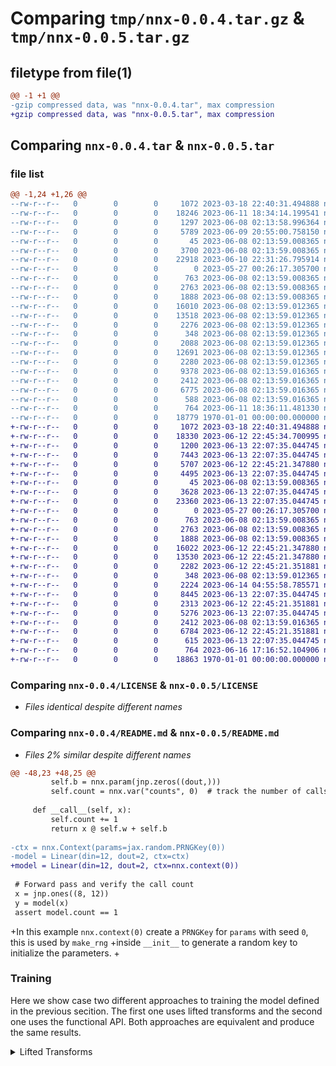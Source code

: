 # Comparing `tmp/nnx-0.0.4.tar.gz` & `tmp/nnx-0.0.5.tar.gz`

## filetype from file(1)

```diff
@@ -1 +1 @@
-gzip compressed data, was "nnx-0.0.4.tar", max compression
+gzip compressed data, was "nnx-0.0.5.tar", max compression
```

## Comparing `nnx-0.0.4.tar` & `nnx-0.0.5.tar`

### file list

```diff
@@ -1,24 +1,26 @@
--rw-r--r--   0        0        0     1072 2023-03-18 22:40:31.494888 nnx-0.0.4/LICENSE
--rw-r--r--   0        0        0    18246 2023-06-11 18:34:14.199541 nnx-0.0.4/README.md
--rw-r--r--   0        0        0     1297 2023-06-08 02:13:58.996364 nnx-0.0.4/nnx/__init__.py
--rw-r--r--   0        0        0     5789 2023-06-09 20:55:00.758150 nnx-0.0.4/nnx/context.py
--rw-r--r--   0        0        0       45 2023-06-08 02:13:59.008365 nnx-0.0.4/nnx/errors.py
--rw-r--r--   0        0        0     3700 2023-06-08 02:13:59.008365 nnx-0.0.4/nnx/helpers.py
--rw-r--r--   0        0        0    22918 2023-06-10 22:31:26.795914 nnx-0.0.4/nnx/module.py
--rw-r--r--   0        0        0        0 2023-05-27 00:26:17.305700 nnx-0.0.4/nnx/nn/__init__.py
--rw-r--r--   0        0        0      763 2023-06-08 02:13:59.008365 nnx-0.0.4/nnx/nn/activations.py
--rw-r--r--   0        0        0     2763 2023-06-08 02:13:59.008365 nnx-0.0.4/nnx/nn/dtypes.py
--rw-r--r--   0        0        0     1888 2023-06-08 02:13:59.008365 nnx-0.0.4/nnx/nn/initializers.py
--rw-r--r--   0        0        0    16010 2023-06-08 02:13:59.012365 nnx-0.0.4/nnx/nn/linear.py
--rw-r--r--   0        0        0    13518 2023-06-08 02:13:59.012365 nnx-0.0.4/nnx/nn/normalization.py
--rw-r--r--   0        0        0     2276 2023-06-08 02:13:59.012365 nnx-0.0.4/nnx/nn/stochastic.py
--rw-r--r--   0        0        0      348 2023-06-08 02:13:59.012365 nnx-0.0.4/nnx/nodes.py
--rw-r--r--   0        0        0     2088 2023-06-08 02:13:59.012365 nnx-0.0.4/nnx/partitioning.py
--rw-r--r--   0        0        0    12691 2023-06-08 02:13:59.012365 nnx-0.0.4/nnx/pytreelib.py
--rw-r--r--   0        0        0     2280 2023-06-08 02:13:59.012365 nnx-0.0.4/nnx/reprlib.py
--rw-r--r--   0        0        0     9378 2023-06-08 02:13:59.016365 nnx-0.0.4/nnx/state.py
--rw-r--r--   0        0        0     2412 2023-06-08 02:13:59.016365 nnx-0.0.4/nnx/tracers.py
--rw-r--r--   0        0        0     6775 2023-06-08 02:13:59.016365 nnx-0.0.4/nnx/transforms.py
--rw-r--r--   0        0        0      588 2023-06-08 02:13:59.016365 nnx-0.0.4/nnx/utils.py
--rw-r--r--   0        0        0      764 2023-06-11 18:36:11.481330 nnx-0.0.4/pyproject.toml
--rw-r--r--   0        0        0    18779 1970-01-01 00:00:00.000000 nnx-0.0.4/PKG-INFO
+-rw-r--r--   0        0        0     1072 2023-03-18 22:40:31.494888 nnx-0.0.5/LICENSE
+-rw-r--r--   0        0        0    18330 2023-06-12 22:45:34.700995 nnx-0.0.5/README.md
+-rw-r--r--   0        0        0     1200 2023-06-13 22:07:35.044745 nnx-0.0.5/nnx/__init__.py
+-rw-r--r--   0        0        0     7443 2023-06-13 22:07:35.044745 nnx-0.0.5/nnx/containers.py
+-rw-r--r--   0        0        0     5707 2023-06-12 22:45:21.347880 nnx-0.0.5/nnx/contextlib.py
+-rw-r--r--   0        0        0     4495 2023-06-13 22:07:35.044745 nnx-0.0.5/nnx/dataclasses.py
+-rw-r--r--   0        0        0       45 2023-06-08 02:13:59.008365 nnx-0.0.5/nnx/errors.py
+-rw-r--r--   0        0        0     3628 2023-06-13 22:07:35.044745 nnx-0.0.5/nnx/helpers.py
+-rw-r--r--   0        0        0    23360 2023-06-13 22:07:35.044745 nnx-0.0.5/nnx/module.py
+-rw-r--r--   0        0        0        0 2023-05-27 00:26:17.305700 nnx-0.0.5/nnx/nn/__init__.py
+-rw-r--r--   0        0        0      763 2023-06-08 02:13:59.008365 nnx-0.0.5/nnx/nn/activations.py
+-rw-r--r--   0        0        0     2763 2023-06-08 02:13:59.008365 nnx-0.0.5/nnx/nn/dtypes.py
+-rw-r--r--   0        0        0     1888 2023-06-08 02:13:59.008365 nnx-0.0.5/nnx/nn/initializers.py
+-rw-r--r--   0        0        0    16022 2023-06-12 22:45:21.347880 nnx-0.0.5/nnx/nn/linear.py
+-rw-r--r--   0        0        0    13530 2023-06-12 22:45:21.347880 nnx-0.0.5/nnx/nn/normalization.py
+-rw-r--r--   0        0        0     2282 2023-06-12 22:45:21.351881 nnx-0.0.5/nnx/nn/stochastic.py
+-rw-r--r--   0        0        0      348 2023-06-08 02:13:59.012365 nnx-0.0.5/nnx/nodes.py
+-rw-r--r--   0        0        0     2224 2023-06-14 04:55:58.785571 nnx-0.0.5/nnx/partitioning.py
+-rw-r--r--   0        0        0     8445 2023-06-13 22:07:35.044745 nnx-0.0.5/nnx/pytreelib.py
+-rw-r--r--   0        0        0     2313 2023-06-12 22:45:21.351881 nnx-0.0.5/nnx/reprlib.py
+-rw-r--r--   0        0        0     5276 2023-06-13 22:07:35.044745 nnx-0.0.5/nnx/state.py
+-rw-r--r--   0        0        0     2412 2023-06-08 02:13:59.016365 nnx-0.0.5/nnx/tracers.py
+-rw-r--r--   0        0        0     6784 2023-06-12 22:45:21.351881 nnx-0.0.5/nnx/transforms.py
+-rw-r--r--   0        0        0      615 2023-06-13 22:07:35.044745 nnx-0.0.5/nnx/utils.py
+-rw-r--r--   0        0        0      764 2023-06-16 17:16:52.104906 nnx-0.0.5/pyproject.toml
+-rw-r--r--   0        0        0    18863 1970-01-01 00:00:00.000000 nnx-0.0.5/PKG-INFO
```

### Comparing `nnx-0.0.4/LICENSE` & `nnx-0.0.5/LICENSE`

 * *Files identical despite different names*

### Comparing `nnx-0.0.4/README.md` & `nnx-0.0.5/README.md`

 * *Files 2% similar despite different names*

```diff
@@ -48,23 +48,25 @@
         self.b = nnx.param(jnp.zeros((dout,)))
         self.count = nnx.var("counts", 0)  # track the number of calls
 
     def __call__(self, x):
         self.count += 1
         return x @ self.w + self.b
 
-ctx = nnx.Context(params=jax.random.PRNGKey(0))
-model = Linear(din=12, dout=2, ctx=ctx)
+model = Linear(din=12, dout=2, ctx=nnx.context(0))
 
 # Forward pass and verify the call count
 x = jnp.ones((8, 12))
 y = model(x)
 assert model.count == 1
 ```
 
+In this example `nnx.context(0)` create a `PRNGKey` for `params` with seed `0`, this is used by `make_rng`
+inside `__init__` to generate a random key to initialize the parameters.
+
 ### Training
 
 Here we show case two different approaches to training the model defined in the previous secition. The first one uses lifted transforms and the second one uses the functional API. Both approaches are equivalent and produce the same results.
 
 <details><summary>Lifted Transforms</summary>
 
 In this example, we uset the `nnx.jit` and `nnx.grad` lifted transforms to define the training step. The model is trained using Stochastic Gradient Descent (SGD) and `train_step` doesn't require a return statement in this case as the model's state is automatically updated.
@@ -169,16 +171,15 @@
         self.submodule = nnx.Linear(2, 4, ctx=ctx)
         # static attributes
         self.int = 1
         self.float = 2.0
         self.str = "hello"
         self.list = [1, 2, 3]
 
-ctx = nnx.Context(jax.random.PRNGKey(0))
-model = Foo(din=12, dout=2, ctx=ctx)
+model = Foo(din=12, dout=2, ctx=nnx.context(0))
 ```
 As shown above, python container types such as `list`, `tuple`, and `dict` are treated as static attributes, if similar functionality is needed, NNX provides the `Sequence` and `Map` Modules.
 
 ### Functional API
 
 NNX Modules are not pytrees so they cannot be passed to JAX transformations. In order to interact with JAX, a Module must be partitioned into a `State` and `ModuleDef` objects. The `State` object is a flat dictionary-like pytree structure that contains all the deduplicated node attributes, and the `ModuleDef` contains the static attributes and structural information needed to reconstruct the Module.
 
@@ -277,16 +278,15 @@
         self.b = nnx.param(jnp.zeros((dout,)))
 
     def __call__(self, x):
         y = x @ self.w + self.b
         self.y = nnx.var("intermediates", y)
         return y
 
-ctx = nnx.Context(jax.random.PRNGKey(0))
-model = Linear(12, 2, ctx=ctx)
+model = Linear(12, 2, ctx=nnx.context(0))
 ```
 Since `y` is only created when the module is called, it is not available upon initialization. However, once you call the module `y` will be created. It is recommended that you use `pop_state` to retrieve temporary collections like `intermediates`:
 
 ```python
 y = model(jnp.ones((8, 12)))
 intermediates = model.pop_state("intermediates")
 ```
@@ -381,13 +381,13 @@
 
 In this example, the `Model` module contains two instances of the `Block` module. Each instance shares the same `nnx.Linear` module. To run the model, you can use the Context `flags` argument to set the `use_running_average` flag for all `BatchNorm` modules.
 
 Here's an example of computing the loss for a `Model` instance:
 
 ```python
 def loss_fn(model: Model, x: jax.Array, y: jax.Array):
-    ctx = nnx.Context(flags=dict(use_running_average=True))
+    ctx = nnx.context(flags=dict(use_running_average=True))
     y_pred = model(x, ctx=ctx)
     return jnp.mean((y - y_pred) ** 2)
 ```
 
 It's important to note that the state for the shared `nnx.Linear` module will be kept in sync at all times on both `Block` instances, including during gradient updates.
```

### Comparing `nnx-0.0.4/nnx/__init__.py` & `nnx-0.0.5/nnx/__init__.py`

 * *Files 18% similar despite different names*

```diff
@@ -1,14 +1,36 @@
 __version__ = "0.0.0"
 
 
-from .context import Context, RngStream
+from .containers import (
+    Container,
+    Node,
+    Static,
+    Variable,
+    VarMetadata,
+    node,
+    param,
+    static,
+    var,
+    var_metadata,
+    with_partitioning,
+)
+from .contextlib import Context, RngStream, context
+from .dataclasses import (
+    dataclass,
+    field,
+    node_field,
+    param_field,
+    static_field,
+    var_field,
+)
 from .errors import TraceContextError
 from .helpers import Map, Sequence, TrainState
 from .module import Module, ModuleDef, PureModule
+from .nn import initializers
 from .nn.activations import (
     celu,
     elu,
     gelu,
     glu,
     hard_sigmoid,
     hard_silu,
@@ -28,44 +50,15 @@
     soft_sign,
     softmax,
     softplus,
     standardize,
     swish,
     tanh,
 )
-from .nn.initializers import (
-    Initializer,
-    constant,
-    delta_orthogonal,
-    glorot_normal,
-    glorot_uniform,
-    he_normal,
-    he_uniform,
-    kaiming_normal,
-    kaiming_uniform,
-    lecun_normal,
-    lecun_uniform,
-    normal,
-    ones,
-    orthogonal,
-    uniform,
-    variance_scaling,
-    xavier_normal,
-    xavier_uniform,
-    zeros,
-)
 from .nn.linear import Conv, Embed, Linear
 from .nn.normalization import BatchNorm, LayerNorm
 from .nn.stochastic import Dropout
 from .nodes import is_node, register_node_type
 from .partitioning import buffers
-from .state import (
-    State,
-    Variable,
-    VarMetadata,
-    node,
-    param,
-    var,
-    var_metadata,
-    with_partitioning,
-)
+from .pytreelib import Pytree
+from .state import State
 from .transforms import grad, jit
```

### Comparing `nnx-0.0.4/nnx/context.py` & `nnx-0.0.5/nnx/contextlib.py`

 * *Files 5% similar despite different names*

```diff
@@ -146,39 +146,19 @@
 
 
 class Context:
     __slots__ = ("_rngs", "_flags")
 
     def __init__(
         self,
-        rngs: tp.Union[
-            tp.Mapping[str, tp.Union[RngStream, KeyArray]], RngStream, KeyArray, None
-        ] = None,
-        *,
-        flags: tp.Optional[tp.Mapping[str, bool]] = None,
-        **rng_updates: tp.Union[RngStream, KeyArray],
+        rngs: tp.Mapping[str, RngStream],
+        flags: tp.Mapping[str, bool],
     ):
-        if rngs is None:
-            _rngs = {}
-        elif isinstance(rngs, tp.Mapping):
-            _rngs = dict(rngs)
-        elif isinstance(rngs, RngStream):
-            _rngs = dict(params=rngs)
-        else:
-            _rngs = dict(params=RngStream(rngs))
-
-        _rngs.update(**rng_updates)
-
-        _rngs = {
-            name: RngStream(key) if not isinstance(key, RngStream) else key
-            for name, key in _rngs.items()
-        }
-
-        self._rngs = _rngs
-        self._flags = MappingProxyType(flags or {})
+        self._rngs = rngs
+        self._flags = flags
 
     def has_rng(self, name: str) -> bool:
         return name in self._rngs
 
     def make_rng(self, name: str) -> KeyArray:
         if name not in self._rngs:
             raise ValueError(f"Unknown Rng Stream: {name}")
@@ -194,7 +174,30 @@
         return self._flags.get(name, None)
 
     def partition(self) -> PureContext:
         rngs = {name: stream.fork() for name, stream in self._rngs.items()}
         keys = {name: stream._key for name, stream in rngs.items()}
         rng_counts = tuple((name, stream.count_path) for name, stream in rngs.items())
         return PureContext.new(keys, ContextDef(rng_counts, tuple(self._flags.items())))
+
+
+def context(
+    params: tp.Union[int, KeyArray, RngStream, None] = None,
+    *,
+    flags: tp.Optional[tp.Mapping[str, bool]] = None,
+    **rngs: tp.Union[int, KeyArray, RngStream],
+) -> Context:
+    _flags = flags or {}
+
+    if params is not None:
+        rngs["params"] = params
+
+    _rngs = {
+        name: RngStream(jax.random.PRNGKey(value))
+        if isinstance(value, int)
+        else RngStream(value)
+        if isinstance(value, jax.Array)
+        else value
+        for name, value in rngs.items()
+    }
+
+    return Context(rngs=_rngs, flags=_flags)
```

### Comparing `nnx-0.0.4/nnx/helpers.py` & `nnx-0.0.5/nnx/helpers.py`

 * *Files 8% similar despite different names*

```diff
@@ -1,13 +1,13 @@
 import typing as tp
 
 import optax
 
-from nnx import pytreelib, utils
-from nnx.context import Context
+from nnx import containers, pytreelib, utils
+from nnx.contextlib import Context
 from nnx.module import ApplyCaller, Module, PureModule
 from nnx.state import State
 
 A = tp.TypeVar("A")
 M = tp.TypeVar("M", bound=Module)
 
 
@@ -88,32 +88,28 @@
 
 class ModuleDefApply(tp.Protocol, tp.Generic[M]):
     def __call__(self, state: State, *states: State) -> ApplyCaller["PureModule[M]"]:
         ...
 
 
 class TrainState(pytreelib.Pytree, tp.Generic[M]):
-    params: State = pytreelib.node_field()
-    opt_state: optax.OptState = pytreelib.node_field()
-    step: int = pytreelib.node_field()
-
     def __init__(
         self,
         *,
         apply_fn: ModuleDefApply[M],
         params: State,
         tx: optax.GradientTransformation,
         step: int = 0,
         **kwargs,
     ):
         self.apply_fn = apply_fn
-        self.params: State = params
+        self.params: State = containers.node(params)
         self.tx = tx
-        self.opt_state = tx.init(self.params)
-        self.step = step
+        self.opt_state = containers.node(tx.init(self.params))
+        self.step = containers.node(step)
         for name, value in kwargs.items():
             setattr(self, name, value)
 
     if tp.TYPE_CHECKING:
 
         def __getattr__(self, key: str) -> tp.Any:
             ...
```

### Comparing `nnx-0.0.4/nnx/module.py` & `nnx-0.0.5/nnx/module.py`

 * *Files 2% similar despite different names*

```diff
@@ -1,17 +1,17 @@
 import dataclasses
 import typing as tp
 from abc import ABCMeta
 from typing import Any
 
 import jax.tree_util as jtu
 
-from nnx import errors, partitioning, reprlib, tracers
-from nnx.nodes import is_node, register_node_type
-from nnx.state import Node, Sharding, State, Variable
+from nnx import errors, nodes, partitioning, reprlib, tracers
+from nnx.containers import Container, Sharding, Variable
+from nnx.state import State
 
 A = tp.TypeVar("A")
 M = tp.TypeVar("M", bound="Module")
 
 Path = tp.Tuple[str, ...]
 StateDict = tp.Dict[Path, tp.Any]
 StateMapping = tp.Mapping[Path, tp.Any]
@@ -347,47 +347,55 @@
         def __call__(self, *args: Any, **kwargs: Any) -> Any:
             return self.call(*args, **kwargs)
 
     def call(self: tp.Type[M], *args, **kwargs) -> M:
         module = self.__new__(self, *args, **kwargs)
         vars(module)["_module__state"] = ModuleState(tracers.TraceState())
         module.__init__(*args, **kwargs)
+
+        if dataclasses.is_dataclass(module):
+            assert isinstance(module, Module)
+            for field in dataclasses.fields(module):
+                if "nnx_container_fn" not in field.metadata:
+                    continue
+
+                container_fn = field.metadata["nnx_container_fn"]
+                value = vars(module)[field.name]
+                value = container_fn(value)
+                vars(module)[field.name] = value
+
         return module
 
 
 class Module(reprlib.Representable, metaclass=ModuleMeta):
     if tp.TYPE_CHECKING:
         _module__state: ModuleState
 
     if not tp.TYPE_CHECKING:
 
         def __getattribute__(self, name: str) -> Any:
             value = object.__getattribute__(self, name)
-            if isinstance(value, Node):
+            if isinstance(value, Container):
                 return value.value
             return value
 
         def __setattr__(self, name: str, value: Any) -> None:
             self._setattr(name, value)
 
     def _setattr(self, name: str, value: Any) -> None:
         if not self._module__state.trace_state.is_valid():
             raise errors.TraceContextError(
                 "Cannot mutate Module from different trace level"
             )
 
         vars_dict = vars(self)
-        if (
-            name in vars_dict
-            and isinstance(vars_dict[name], Node)
-            and not isinstance(value, Node)
-        ):
-            vars_dict[name] = vars_dict[name].replace(value=value)
+        if name in vars_dict and isinstance(vars_dict[name], Container):
+            vars_dict[name] = vars_dict[name].replace_value(value)
         else:
-            if isinstance(value, Node):
+            if isinstance(value, Container):
                 value = value.copy()
             vars_dict[name] = value
 
     def __hash__(self) -> int:
         return id(self)
 
     def __nnx_repr__(self):
@@ -397,15 +405,15 @@
 
         yield reprlib.Object(type=type(self))
         SEEN_MODULES_REPR.add(id(self))
 
         try:
             for name, value in vars(self).items():
                 if isinstance(value, Module) or (
-                    not is_node(value) and not name.startswith("_")
+                    not nodes.is_node(value) and not name.startswith("_")
                 ):
                     yield reprlib.Attr(name, value)
         finally:
             SEEN_MODULES_REPR.remove(id(self))
 
     def clone(self: M) -> M:
         return self.partition().merge()
@@ -609,27 +617,27 @@
 
     @value.setter
     def value(self, value: tp.Any) -> None:
         setattr(self._module, self._name, value)
 
     @property
     def collection(self) -> tp.Optional[str]:
-        obj = vars(self._module)[self._name]
-        if not isinstance(obj, Variable):
+        module = vars(self._module)[self._name]
+        if not isinstance(module, Variable):
             return None
 
-        return obj.collection
+        return module.collection
 
     @property
     def sharding(self) -> tp.Optional[Sharding]:
-        obj = vars(self._module)[self._name]
-        if not isinstance(obj, Variable):
+        module = vars(self._module)[self._name]
+        if not isinstance(module, Variable):
             return None
 
-        return obj.sharding
+        return module.sharding
 
 
 def _get_module_state(module: Module) -> State:
     return State(_iter_state(module))
 
 
 def _get_module_def(module: M) -> ModuleDef[M]:
@@ -657,15 +665,15 @@
     static_fields = []
 
     for name, value in sorted(vars(module).items(), key=lambda x: x[0]):
         value_path = (*path, name)
         if isinstance(value, Module):
             submodule_def = _make_module_def_recursive(value, module_index, value_path)
             submodules.append((name, submodule_def))
-        elif not is_node(value) and not name.startswith("_module__"):
+        elif not nodes.is_node(value) and not name.startswith("_module__"):
             static_fields.append((name, value))
 
     module_def = ModuleDef(
         type=type(module),
         index=index,
         submodules=tuple(submodules),
         static_fields=tuple(static_fields),
@@ -688,30 +696,30 @@
 
     seen_modules.add(id(module))
 
     for name, value in sorted(vars(module).items(), key=lambda x: x[0]):
         value_path = (*path, name)
         if isinstance(value, Module):
             yield from _iter_state_recursive(value, seen_modules, value_path)
-        elif is_node(value):
+        elif nodes.is_node(value):
             yield value_path, value
 
 
-def _set_value_at_path(obj: tp.Any, path: tp.Sequence[str], value: tp.Any):
+def _set_value_at_path(module: tp.Any, path: tp.Sequence[str], value: tp.Any):
     if len(path) == 1:
-        vars(obj)[path[0]] = value
+        setattr(module, path[0], value)
     else:
-        _set_value_at_path(vars(obj)[path[0]], path[1:], value)
+        _set_value_at_path(vars(module)[path[0]], path[1:], value)
 
 
-def _get_value_path(obj: tp.Any, path: tp.Sequence[str]) -> tp.Any:
+def _get_value_path(module: tp.Any, path: tp.Sequence[str]) -> tp.Any:
     if len(path) == 0:
-        return obj
+        return module
     else:
-        return _get_value_path(vars(obj)[path[0]], path[1:])
+        return _get_value_path(vars(module)[path[0]], path[1:])
 
 
 def _build_module(moduledef: ModuleDef[M]) -> M:
     index_module: tp.Dict[int, Module] = {}
     module = _build_module_recursive(moduledef, index_module)
     return module
 
@@ -765,15 +773,15 @@
         return
 
     for name, value in list(vars(module).items()):
         value_path = (*path, name)
         if isinstance(value, Module):
             _pop_recursive(value, module_index, value_path, states, predicates)
             continue
-        elif not is_node(value):
+        elif not nodes.is_node(value):
             continue
 
         for state, predicate in zip(states, predicates):
             if predicate(value_path, value):
                 state[value_path] = value
                 delattr(module, name)
                 break
@@ -796,9 +804,9 @@
         state.update(new_state)
 
     for path, value in state.items():
         _set_value_at_path(module, path, value)
 
 
 # register nodes
-register_node_type(Module)
-register_node_type(PureModule)
+nodes.register_node_type(Module)
+nodes.register_node_type(PureModule)
```

### Comparing `nnx-0.0.4/nnx/nn/activations.py` & `nnx-0.0.5/nnx/nn/activations.py`

 * *Files identical despite different names*

### Comparing `nnx-0.0.4/nnx/nn/dtypes.py` & `nnx-0.0.5/nnx/nn/dtypes.py`

 * *Files identical despite different names*

### Comparing `nnx-0.0.4/nnx/nn/initializers.py` & `nnx-0.0.5/nnx/nn/initializers.py`

 * *Files identical despite different names*

### Comparing `nnx-0.0.4/nnx/nn/linear.py` & `nnx-0.0.5/nnx/nn/linear.py`

 * *Files 2% similar despite different names*

```diff
@@ -2,15 +2,15 @@
 
 import jax
 import jax.numpy as jnp
 import numpy as np
 from jax import lax
 
 import nnx
-from nnx import context
+from nnx import contextlib
 from nnx.module import Module
 from nnx.nn import dtypes, initializers
 
 Array = jax.Array
 PRNGKey = tp.Any
 Shape = tp.Tuple[int, ...]
 Dtype = tp.Any  # this could be a real type?
@@ -81,15 +81,15 @@
         use_bias: bool = True,
         dtype: tp.Optional[Dtype] = None,
         param_dtype: Dtype = jnp.float32,
         precision: PrecisionLike = None,
         kernel_init: tp.Callable[[PRNGKey, Shape, Dtype], Array] = default_kernel_init,
         bias_init: tp.Callable[[PRNGKey, Shape, Dtype], Array] = initializers.zeros(),
         dot_general: DotGeneralT = lax.dot_general,
-        ctx: context.Context,
+        ctx: contextlib.Context,
     ):
         kernel_key = ctx.make_rng("params")
         self.kernel = nnx.param(
             kernel_init(kernel_key, (in_features, out_features), param_dtype)
         )
         if use_bias:
             bias_key = ctx.make_rng("params")
@@ -186,15 +186,15 @@
         mask_fn: tp.Optional[tp.Callable[[Array], Array]] = None,
         dtype: tp.Optional[Dtype] = None,
         param_dtype: Dtype = jnp.float32,
         precision: PrecisionLike = None,
         kernel_init: tp.Callable[[PRNGKey, Shape, Dtype], Array] = default_kernel_init,
         bias_init: tp.Callable[[PRNGKey, Shape, Dtype], Array] = initializers.zeros(),
         conv_general_dilated: ConvGeneralDilatedT = lax.conv_general_dilated,
-        ctx: context.Context,
+        ctx: contextlib.Context,
     ):
         if isinstance(kernel_size, int):
             raise TypeError(
                 "Expected Conv kernel_size to be a"
                 " tuple/list of integers (eg.: [3, 3]) but got"
                 f" {kernel_size}."
             )
@@ -362,15 +362,15 @@
         features: int,
         *,
         dtype: tp.Optional[Dtype] = None,
         param_dtype: Dtype = jnp.float32,
         embedding_init: tp.Callable[
             [PRNGKey, Shape, Dtype], Array
         ] = default_embed_init,
-        ctx: context.Context,
+        ctx: contextlib.Context,
     ):
         self.embedding = nnx.param(
             embedding_init(
                 ctx.make_rng("params"), (num_embeddings, features), param_dtype
             )
         )
```

### Comparing `nnx-0.0.4/nnx/nn/normalization.py` & `nnx-0.0.5/nnx/nn/normalization.py`

 * *Files 1% similar despite different names*

```diff
@@ -1,15 +1,15 @@
 import typing as tp
 
 import jax
 import jax.numpy as jnp
 from jax import lax
 
 import nnx
-from nnx import context, utils
+from nnx import contextlib, utils
 from nnx.module import Module
 from nnx.nn import dtypes, initializers
 
 PRNGKey = jax.Array
 Array = jax.Array
 Shape = tp.Tuple[int, ...]
 Dtype = tp.Any  # this could be a real type?
@@ -187,15 +187,15 @@
         param_dtype: Dtype = jnp.float32,
         use_bias: bool = True,
         use_scale: bool = True,
         bias_init: tp.Callable[[PRNGKey, Shape, Dtype], Array] = initializers.zeros(),
         scale_init: tp.Callable[[PRNGKey, Shape, Dtype], Array] = initializers.ones(),
         axis_name: tp.Optional[str] = None,
         axis_index_groups: tp.Any = None,
-        ctx: context.Context,
+        ctx: contextlib.Context,
     ):
         feature_shape = (num_features,)
         self.mean = nnx.var("batch_stats", jnp.zeros(feature_shape, jnp.float32))
         self.var = nnx.var("batch_stats", jnp.ones(feature_shape, jnp.float32))
 
         if use_scale:
             key = ctx.make_rng("params")
@@ -224,15 +224,15 @@
         self.axis_index_groups = axis_index_groups
 
     def __call__(
         self,
         x,
         use_running_average: tp.Optional[bool] = None,
         *,
-        ctx: tp.Optional[context.Context] = None,
+        ctx: tp.Optional[contextlib.Context] = None,
     ):
         """Normalizes the input using batch statistics.
 
         Args:
           x: the input to be normalized.
           use_running_average: if true, the statistics stored in batch_stats
             will be used instead of computing the batch statistics on the input.
@@ -318,15 +318,15 @@
         use_scale: bool = True,
         bias_init: tp.Callable[[PRNGKey, Shape, Dtype], Array] = initializers.zeros(),
         scale_init: tp.Callable[[PRNGKey, Shape, Dtype], Array] = initializers.ones(),
         reduction_axes: Axes = -1,
         feature_axes: Axes = -1,
         axis_name: tp.Optional[str] = None,
         axis_index_groups: tp.Any = None,
-        ctx: context.Context,
+        ctx: contextlib.Context,
     ):
         feature_shape = (num_features,)
 
         if use_scale:
             key = ctx.make_rng("params")
             self.scale = nnx.param(scale_init(key, feature_shape, param_dtype))
         else:
```

### Comparing `nnx-0.0.4/nnx/nn/stochastic.py` & `nnx-0.0.5/nnx/nn/stochastic.py`

 * *Files 2% similar despite different names*

```diff
@@ -1,14 +1,14 @@
 import dataclasses
 from typing import Optional, Sequence
 
 import jax.numpy as jnp
 from jax import lax, random
 
-from nnx import context, utils
+from nnx import contextlib, utils
 from nnx.module import Module
 
 
 @dataclasses.dataclass
 class Dropout(Module):
     """Create a dropout layer.
 
@@ -27,15 +27,15 @@
     rng_collection: str = "dropout"
 
     def __call__(
         self,
         inputs,
         *,
         deterministic: Optional[bool] = None,
-        ctx: Optional[context.Context] = None,
+        ctx: Optional[contextlib.Context] = None,
     ):
         """Applies a random dropout mask to the input.
 
         Args:
           inputs: the inputs that should be randomly masked.
           deterministic: if false the inputs are scaled by `1 / (1 - rate)` and
             masked, whereas if true, no mask is applied and the inputs are returned
```

### Comparing `nnx-0.0.4/nnx/partitioning.py` & `nnx-0.0.5/nnx/partitioning.py`

 * *Files 13% similar despite different names*

```diff
@@ -1,84 +1,89 @@
 import builtins
 import dataclasses
-import functools
 import typing as tp
-from math import e
 
 import jax
-import jax.tree_util as jtu
 import numpy as np
 
 import nnx
 
 if tp.TYPE_CHECKING:
     ellipsis = builtins.ellipsis
 else:
     ellipsis = tp.Any
 
-Predicate = tp.Callable[[tp.Tuple[str, ...], tp.Any], bool]
+FilterLiteral = tp.Union[str, type]
+Path = tp.Tuple[str, ...]
+Predicate = tp.Callable[[Path, tp.Any], bool]
 CollectionFilter = tp.Union[
-    str,
-    tp.Sequence[str],
-    Predicate,
-    ellipsis,
+    FilterLiteral, tp.Sequence[FilterLiteral], Predicate, ellipsis
 ]
 
 
 def to_predicate(collection_filter: CollectionFilter) -> Predicate:
     if isinstance(collection_filter, str):
-        return Is(collection_filter)
+        return FromCollection(collection_filter)
+    elif isinstance(collection_filter, type):
+        return OfType(collection_filter)
     elif collection_filter is Ellipsis:
         return Everything()
     elif callable(collection_filter):
         return collection_filter
     elif isinstance(collection_filter, tp.Sequence):
         return Any(collection_filter)
     else:
         raise TypeError(f"Invalid collection filter: {collection_filter}")
 
 
 @dataclasses.dataclass
-class Is:
+class FromCollection:
     collection: str
 
-    def __call__(self, path: tp.Tuple[str, ...], x: tp.Any):
+    def __call__(self, path: Path, x: tp.Any):
         if isinstance(x, nnx.Variable):
             return x.collection == self.collection
         return False
 
 
+@dataclasses.dataclass
+class OfType:
+    type: type
+
+    def __call__(self, path: Path, x: tp.Any):
+        return isinstance(x, self.type)
+
+
 class Any:
     def __init__(self, collection_filters: tp.Sequence[CollectionFilter]):
         self.predicates = tuple(
             to_predicate(collection_filter) for collection_filter in collection_filters
         )
 
-    def __call__(self, path: tp.Tuple[str, ...], x: tp.Any):
+    def __call__(self, path: Path, x: tp.Any):
         return any(predicate(path, x) for predicate in self.predicates)
 
 
 class Not:
     def __init__(self, collection_filter: CollectionFilter):
         self.predicate = to_predicate(collection_filter)
 
-    def __call__(self, path: tp.Tuple[str, ...], x: tp.Any):
+    def __call__(self, path: Path, x: tp.Any):
         return not self.predicate(path, x)
 
 
 class Everything:
-    def __call__(self, path: tp.Tuple[str, ...], x: tp.Any):
+    def __call__(self, path: Path, x: tp.Any):
         return True
 
 
-class NonConstant:
-    def __call__(self, path: tp.Tuple[str, ...], x: tp.Any):
+class NonVariable:
+    def __call__(self, path: Path, x: tp.Any):
         return not isinstance(x, nnx.Variable)
 
 
 class Buffers:
-    def __call__(self, path: tp.Tuple[str, ...], x: tp.Any):
+    def __call__(self, path: Path, x: tp.Any):
         return isinstance(x, (jax.Array, np.ndarray))
 
 
-buffers = NonConstant()
 buffers = Buffers()
```

### Comparing `nnx-0.0.4/nnx/reprlib.py` & `nnx-0.0.5/nnx/reprlib.py`

 * *Files 6% similar despite different names*

```diff
@@ -2,19 +2,19 @@
 import dataclasses
 import threading
 import typing as tp
 from abc import abstractmethod
 
 
 @dataclasses.dataclass
-class Context(threading.local):
+class ReprContext(threading.local):
     indent_stack: tp.List[str] = dataclasses.field(default_factory=lambda: [""])
 
 
-CONTEXT = Context()
+REPR_CONTEXT = ReprContext()
 
 
 @dataclasses.dataclass
 class Object:
     type: tp.Union[str, type]
     start: str = "("
     end: str = ")"
@@ -40,24 +40,24 @@
 
     def __repr__(self) -> str:
         return get_repr(self)
 
 
 @contextlib.contextmanager
 def add_indent(indent: str) -> tp.Iterator[None]:
-    CONTEXT.indent_stack.append(CONTEXT.indent_stack[-1] + indent)
+    REPR_CONTEXT.indent_stack.append(REPR_CONTEXT.indent_stack[-1] + indent)
 
     try:
         yield
     finally:
-        CONTEXT.indent_stack.pop()
+        REPR_CONTEXT.indent_stack.pop()
 
 
 def get_indent() -> str:
-    return CONTEXT.indent_stack[-1]
+    return REPR_CONTEXT.indent_stack[-1]
 
 
 def get_repr(obj: Representable) -> str:
     if not isinstance(obj, Representable):
         raise TypeError(f"Object {obj!r} is not representable")
 
     iterator = obj.__nnx_repr__()
```

### Comparing `nnx-0.0.4/nnx/state.py` & `nnx-0.0.5/nnx/pytreelib.py`

 * *Files 24% similar despite different names*

```diff
@@ -1,373 +1,261 @@
+import contextlib
 import dataclasses
-import functools
+import importlib.util
+import inspect
 import typing as tp
+from abc import ABCMeta
+from copy import copy
 from functools import partial
+from types import MappingProxyType
 
 import jax
-import jax.tree_util as jtu
 
-from nnx import partitioning, reprlib, tracers
-from nnx.nn import initializers
-from nnx.nodes import register_node_type
+from nnx import nodes
+from nnx.containers import Container
 
 A = tp.TypeVar("A")
+P = tp.TypeVar("P", bound="Pytree")
 
-Leaf = tp.Any
-Path = tp.Tuple[str, ...]
-Sharding = jax.sharding.PartitionSpec
-StateDict = tp.Dict[Path, tp.Any]
-StateMapping = tp.Mapping[Path, tp.Any]
-
-
-class State(tp.Mapping[tp.Tuple[str, ...], Leaf], reprlib.Representable):
-    __slots__ = ("_mapping",)
-
-    def __init__(
-        self,
-        __input: tp.Union[
-            tp.Mapping[tp.Tuple[str, ...], Leaf],
-            tp.Iterator[tp.Tuple[tp.Tuple[str, ...], Leaf]],
-        ],
-        /,
-    ):
-        if isinstance(__input, tp.Mapping):
-            self._mapping = dict(sorted(__input.items(), key=lambda x: x[0]))
-        else:
-            self._mapping = dict(sorted(__input, key=lambda x: x[0]))
-
-    def get_collections(self) -> tp.Set[tp.Union[str, None]]:
-        return {
-            value.collection if isinstance(value, Variable) else None
-            for value in self._mapping.values()
-        }
-
-    def __getitem__(self, __key: tp.Tuple[str, ...]) -> Leaf:
-        return self._mapping[__key]
 
-    def __iter__(self) -> tp.Iterator[tp.Tuple[str, ...]]:
-        return iter(self._mapping)
-
-    def __len__(self) -> int:
-        return len(self._mapping)
-
-    def __nnx_repr__(self):
-        yield reprlib.Object(type(self), value_sep=": ", start="({", end="})")
-
-        for k, v in self._mapping.items():
-            yield reprlib.Attr(str(k), v)
-
-    @tp.overload
-    def partition(self, first: partitioning.CollectionFilter, /) -> "State":
-        ...
-
-    @tp.overload
-    def partition(
-        self,
-        first: partitioning.CollectionFilter,
-        second: partitioning.CollectionFilter,
-        /,
-        *filters: partitioning.CollectionFilter,
-    ) -> tp.Tuple["State", ...]:
-        ...
-
-    def partition(
-        self,
-        first: partitioning.CollectionFilter,
-        /,
-        *filters: partitioning.CollectionFilter,
-    ) -> tp.Union["State", tp.Tuple["State", ...]]:
-        *states, rest = _split_state(self, first, *filters)
-
-        if rest:
-            raise ValueError(
-                f"Non-exhaustive filters, got a non-empty remainder: "
-                f"{list(rest.keys())}.\nUse `...` to match all remaining elements."
+@contextlib.contextmanager
+def _mutable(obj: P) -> tp.Iterator[None]:
+    vars(obj)["_pytree__is_mutable"] = True
+    try:
+        yield
+    finally:
+        del vars(obj)["_pytree__is_mutable"]
+
+
+@contextlib.contextmanager
+def _initializing(obj: P) -> tp.Iterator[None]:
+    vars(obj)["_pytree__initializing"] = True
+    try:
+        yield
+    finally:
+        del vars(obj)["_pytree__initializing"]
+
+
+class PytreeMeta(ABCMeta):
+    if not tp.TYPE_CHECKING:
+
+        def __call__(cls: tp.Type[P], *args: tp.Any, **kwargs: tp.Any) -> P:
+            return cls.call(*args, **kwargs)
+
+    def call(cls: tp.Type[P], *args: tp.Any, **kwargs: tp.Any) -> P:
+        obj: P = cls.__new__(cls, *args, **kwargs)
+        vars(obj)["_pytree__sorted_fields"] = ["_pytree__sorted_fields"]
+
+        with _mutable(obj), _initializing(obj):
+            obj.__init__(*args, **kwargs)
+
+        if dataclasses.is_dataclass(obj):
+            assert isinstance(obj, Pytree)
+            for field in dataclasses.fields(obj):
+                if "nnx_container_fn" not in field.metadata:
+                    continue
+
+                container_fn = field.metadata["nnx_container_fn"]
+                value = vars(obj)[field.name]
+                value = container_fn(value)
+                vars(obj)[field.name] = value
+
+        vars(obj)["_pytree__sorted_fields"] = sorted(vars(obj))
+
+        return obj
+
+
+class Pytree(metaclass=PytreeMeta):
+    _pytree__is_mutable: bool
+    _pytree__class_is_mutable: bool
+    _pytree__sorted_fields: tp.Tuple[str, ...]
+
+    if not tp.TYPE_CHECKING:
+
+        def __getattribute__(self, name: str) -> tp.Any:
+            value = object.__getattribute__(self, name)
+            if isinstance(value, Container):
+                return value.value
+            return value
+
+        def __setattr__(self, name: str, value: tp.Any) -> None:
+            self._setattr(name, value)
+
+    def _setattr(self: P, name: str, value: tp.Any):
+        vars_dict = vars(self)
+        if "_pytree__initializing" in vars_dict:
+            pass
+        elif name not in vars_dict:
+            raise AttributeError(r"Cannot add new fields to an initialized Pytree")
+        elif (
+            "_pytree__is_mutable" not in vars_dict
+            and not self._pytree__class_is_mutable
+        ):
+            raise AttributeError(
+                f"{type(self)} is immutable, trying to update field {name}"
             )
 
-        if len(states) == 1:
-            states = State(states[0])
+        if name in vars_dict and isinstance(vars_dict[name], Container):
+            vars_dict[name] = vars_dict[name].replace_value(value)
         else:
-            states = tuple(State(state) for state in states)
-        return states
-
-    @tp.overload
-    def filter(
-        self,
-        first: partitioning.CollectionFilter,
-        /,
-    ) -> "State":
-        ...
-
-    @tp.overload
-    def filter(
-        self,
-        first: partitioning.CollectionFilter,
-        second: partitioning.CollectionFilter,
-        /,
-        *filters: partitioning.CollectionFilter,
-    ) -> tp.Tuple["State", ...]:
-        ...
-
-    def filter(
-        self,
-        first: partitioning.CollectionFilter,
-        /,
-        *filters: partitioning.CollectionFilter,
-    ) -> tp.Union["State", tp.Tuple["State", ...]]:
-        (*states, _rest) = _split_state(self, first, *filters)
-
-        assert len(states) == len(filters) + 1
-
-        if len(states) == 1:
-            states = State(states[0])
-        else:
-            states = tuple(State(state) for state in states)
-
-        return states
-
-    @staticmethod
-    def merge(state: "State", /, *states: "State") -> "State":
-        states = (state, *states)
-
-        if len(states) == 1:
-            return states[0]
-
-        new_state: StateDict = {}
-
-        for state in states:
-            new_state.update(state)
-
-        return State(new_state)
-
-    def __or__(self, other: "State") -> "State":
-        if not other:
-            return self
-        return State.merge(self, other)
-
-    def __sub__(self, other: "State") -> "State":
-        if not other:
-            return self
-
-        # create new State via __new__ to avoid __init__ sorting
-        _mapping = {k: v for k, v in self.items() if k not in other}
-        state = object.__new__(State)
-        state._mapping = _mapping
-        return state
-
-
-def _state_flatten_with_keys(
-    x: State,
-):
-    children = tuple((jtu.DictKey(key), value) for key, value in x.items())
-    return children, tuple(x.keys())
-
-
-def _state_unflatten(
-    keys: tp.Tuple[Path, ...],
-    leaves: tp.Tuple[Leaf, ...],
-):
-    state = object.__new__(State)
-    state._mapping = dict(zip(keys, leaves))
-    return state
-
-
-jax.tree_util.register_pytree_with_keys(
-    State, _state_flatten_with_keys, _state_unflatten
-)
-
-
-def _split_state(
-    state: StateMapping,
-    *filters: partitioning.CollectionFilter,
-) -> tp.Tuple[StateDict, ...]:
-    predicates = tuple(map(partitioning.to_predicate, filters))
-
-    # we have n + 1 states, where n is the number of predicates
-    # the last state is for values that don't match any predicate
-    states: tp.Tuple[StateDict, ...] = tuple({} for _ in range(len(predicates) + 1))
-
-    for path, value in state.items():
-        for i, predicate in enumerate(predicates):
-            if predicate(path, value):
-                states[i][path] = value
-                break
+            if isinstance(value, Container):
+                value = value.copy()
+            vars_dict[name] = value
+
+    def __init_subclass__(cls, mutable: bool = False):
+        super().__init_subclass__()
+        # init class variables
+        cls._pytree__is_mutable = False
+        cls._pytree__class_is_mutable = mutable
+
+        # TODO: clean up this in the future once minimal supported version is 0.4.7
+        if hasattr(jax.tree_util, "register_pytree_with_keys"):
+            if (
+                "flatten_func"
+                in inspect.signature(jax.tree_util.register_pytree_with_keys).parameters
+            ):
+                jax.tree_util.register_pytree_with_keys(
+                    cls,
+                    partial(
+                        cls._pytree__flatten,
+                        with_key_paths=True,
+                    ),
+                    cls._pytree__unflatten,
+                    flatten_func=partial(
+                        cls._pytree__flatten,
+                        with_key_paths=False,
+                    ),
+                )
+            else:
+                jax.tree_util.register_pytree_with_keys(
+                    cls,
+                    partial(
+                        cls._pytree__flatten,
+                        with_key_paths=True,
+                    ),
+                    cls._pytree__unflatten,
+                )
         else:
-            # if we didn't break, set leaf to last state
-            states[-1][path] = value
-
-    return states
-
-
-class Node(tp.Generic[A], reprlib.Representable):
-    __slots__ = ("_value",)
-
-    def __init__(self, value: A):
-        self._value = value
-
-    @property
-    def value(self) -> A:
-        return self._value
-
-    def __nnx_repr__(self):
-        yield reprlib.Object(type=type(self))
-        yield reprlib.Attr(
-            "value", repr(self._value) if isinstance(self._value, str) else self._value
-        )
-
-    def copy(self) -> "Node[A]":
-        return Node(self._value)
-
-    def replace(
-        self,
-        **kwargs: tp.Any,
-    ) -> "Node[tp.Any]":
-        updates: tp.Dict[str, tp.Any] = {"value": self._value}
-        updates.update(kwargs)
-        return Node(**updates)
-
-
-def _node_flatten(
-    x: Node[tp.Any],
-    *,
-    with_keys: bool,
-):
-    if with_keys:
-        node = (jtu.GetAttrKey("value"), x._value)
-    else:
-        node = x._value
-
-    return (node,), None
-
-
-def _node_unflatten(metadata: None, children: tp.Tuple[A]) -> Node[A]:
-    return Node(children[0])
-
-
-jtu.register_pytree_with_keys(
-    Node,
-    partial(_node_flatten, with_keys=True),
-    _node_unflatten,
-    flatten_func=partial(_node_flatten, with_keys=False),
-)
-
-
-@dataclasses.dataclass
-class VarMetadata(tp.Generic[A]):
-    value: A
-    sharding: Sharding
-
-
-def with_partitioning(
-    initializer: initializers.Initializer,
-    sharding: Sharding,
-) -> initializers.Initializer:
-    @functools.wraps(initializer)
-    def wrapper(*args):
-        return VarMetadata(initializer(*args), sharding)
-
-    return wrapper  # type: ignore
-
-
-def var_metadata(value: A, sharding: Sharding) -> VarMetadata[A]:
-    return VarMetadata(value, sharding)
+            jax.tree_util.register_pytree_node(
+                cls,
+                partial(
+                    cls._pytree__flatten,
+                    with_key_paths=False,
+                ),
+                cls._pytree__unflatten,
+            )
 
+        # flax serialization support
+        if importlib.util.find_spec("flax") is not None:
+            from flax import serialization
 
-class Variable(Node[A]):
-    __slots__ = ("_collection", "_sharding")
+            serialization.register_serialization_state(
+                cls, cls._to_flax_state_dict, cls._from_flax_state_dict
+            )
 
-    def __init__(
-        self,
-        value: A,
-        collection: str,
-        sharding: tp.Optional[Sharding],
+    @classmethod
+    def _pytree__flatten(
+        cls,
+        pytree: "Pytree",
+        *,
+        with_key_paths: bool,
     ):
-        self._value = value
-        self._collection = collection
-        self._sharding = sharding
-
-    @property
-    def collection(self) -> str:
-        return self._collection
-
-    @property
-    def sharding(self) -> tp.Optional[Sharding]:
-        return self._sharding
-
-    def __nnx_repr__(self):
-        yield reprlib.Object(type=type(self))
-        yield reprlib.Attr("collection", repr(self._collection))
-        yield reprlib.Attr(
-            "value", repr(self._value) if isinstance(self._value, str) else self._value
-        )
-        if self._sharding is not None:
-            yield reprlib.Attr("sharding", self._sharding)
-
-    def copy(self) -> "Variable[A]":
-        return Variable(self._value, self._collection, self._sharding)
-
-    def replace(
-        self,
-        **kwargs: tp.Any,
-    ) -> "Variable[A]":
-        updates: tp.Dict[str, tp.Any] = {
-            "value": self._value,
-            "collection": self._collection,
-            "sharding": self._sharding,
+        all_vars = vars(pytree)
+        static = {}
+        node_values = []
+        node_names = []
+
+        for field in pytree._pytree__sorted_fields:
+            value = all_vars[field]
+
+            if nodes.is_node(value):
+                node_names.append(field)
+                if with_key_paths:
+                    node_values.append((jax.tree_util.GetAttrKey(field), value))
+                else:
+                    node_values.append(value)
+            else:
+                static[field] = value
+
+        return node_values, (tuple(node_names), MappingProxyType(static))
+
+    @classmethod
+    def _pytree__unflatten(
+        cls: tp.Type[P],
+        metadata: tp.Tuple[tp.Tuple[str, ...], tp.Mapping[str, tp.Any]],
+        node_values: tp.Tuple[tp.Any, ...],
+    ) -> P:
+        node_names, static_fields = metadata
+        pytree = object.__new__(cls)
+        pytree.__dict__.update(zip(node_names, node_values))
+        pytree.__dict__.update(static_fields)
+        return pytree
+
+    @classmethod
+    def _to_flax_state_dict(cls, pytree: "Pytree") -> tp.Dict[str, tp.Any]:
+        from flax import serialization
+
+        state_dict = {
+            name: serialization.to_state_dict(getattr(pytree, name))
+            for name, value in vars(pytree).items()
+            if nodes.is_node(value)
         }
-        updates.update(kwargs)
-        return Variable(**updates)
-
-
-def _variable_flatten(
-    x: Variable[tp.Any],
-    *,
-    with_keys: bool,
-):
-    if with_keys:
-        node = (jtu.GetAttrKey("value"), x._value)
-    else:
-        node = x._value
-
-    return (node,), (x._collection, x._sharding)
-
+        return state_dict
 
-def _variable_unflatten(
-    metadata: tp.Tuple[str, tp.Optional[Sharding]], children: tp.Tuple[A]
-) -> Variable[A]:
-    return Variable(children[0], *metadata)
-
-
-jtu.register_pytree_with_keys(
-    Variable,
-    partial(_variable_flatten, with_keys=True),
-    _variable_unflatten,
-    flatten_func=partial(_variable_flatten, with_keys=False),
-)
-
-
-def var(
-    collection: str,
-    value: tp.Union[A, VarMetadata[A]],
-    sharding: tp.Optional[Sharding] = None,
-) -> A:
-    return Variable(  # type: ignore
-        value,
-        collection=collection,
-        sharding=sharding,
-    )
+    @classmethod
+    def _from_flax_state_dict(
+        cls,
+        pytree: P,
+        state: tp.Dict[str, tp.Any],
+    ) -> P:
+        """Restore the state of a data class."""
+        from flax import serialization
+
+        state = state.copy()  # copy the state so we can pop the restored fields.
+        updates = {}
+        for name, value in vars(pytree).items():
+            if not nodes.is_node(value):
+                continue
+            if name not in state:
+                raise ValueError(
+                    f"Missing field {name} in state dict while restoring"
+                    f" an instance of {type(pytree).__name__},"
+                    f" at path {serialization.current_path()}"
+                )
+            value_state = state.pop(name)
+            updates[name] = serialization.from_state_dict(value, value_state, name=name)
+        if state:
+            names = ",".join(state.keys())
+            raise ValueError(
+                f'Unknown field(s) "{names}" in state dict while'
+                f" restoring an instance of {type(pytree).__name__}"
+                f" at path {serialization.current_path()}"
+            )
+        return pytree.replace(**updates)
 
+    def replace(self: P, **kwargs: tp.Any) -> P:
+        """
+        Replace the values of the fields of the object with the values of the
+        keyword arguments. If the object is a dataclass, `dataclasses.replace`
+        will be used. Otherwise, a new object will be created with the same
+        type as the original object.
+        """
+        if dataclasses.is_dataclass(self):
+            return dataclasses.replace(self, **kwargs)
 
-def param(
-    value: tp.Union[A, VarMetadata[A]],
-    sharding: tp.Optional[Sharding] = None,
-) -> A:
-    return var("params", value, sharding=sharding)
+        unknown_keys = set(kwargs) - set(vars(self))
+        if unknown_keys and not self._pytree__class_is_mutable:
+            raise ValueError(
+                f"Trying to replace unknown fields {unknown_keys} "
+                f"for '{type(self).__name__}'"
+            )
 
+        pytree = copy(self)
+        with _mutable(pytree):
+            for key, value in kwargs.items():
+                setattr(pytree, key, value)
 
-def node(value: A) -> A:
-    return Node(value)  # type: ignore
+        return pytree
 
 
-# register nodes
-register_node_type(State)
-register_node_type(Node)
+# register node types
+nodes.register_node_type(Pytree)
```

### Comparing `nnx-0.0.4/nnx/tracers.py` & `nnx-0.0.5/nnx/tracers.py`

 * *Files identical despite different names*

### Comparing `nnx-0.0.4/nnx/transforms.py` & `nnx-0.0.5/nnx/transforms.py`

 * *Files 1% similar despite different names*

```diff
@@ -1,14 +1,14 @@
 import functools
 import typing as tp
 
 import jax
 import jax.stages
 
-from nnx import context, partitioning, tracers
+from nnx import contextlib, partitioning, tracers
 from nnx.module import Module, ModuleDef, PureModule
 from nnx.state import State
 
 A = tp.TypeVar("A")
 F = tp.TypeVar("F", bound=tp.Callable[..., tp.Any])
 G = tp.TypeVar("G", bound=tp.Callable[..., tp.Any])
 
@@ -22,15 +22,15 @@
         self,
         fun: tp.Callable[..., tp.Any],
         stateful: bool,
         **jit_kwargs,
     ):
         @functools.partial(jax.jit, **jit_kwargs)
         def jitted_fn(pure_module: PureModule[Module], *args, **kwargs):
-            if "ctx" in kwargs and isinstance(kwargs["ctx"], context.PureContext):
+            if "ctx" in kwargs and isinstance(kwargs["ctx"], contextlib.PureContext):
                 kwargs["ctx"] = kwargs["ctx"].merge()
 
             nnx_trace = tracers.get_top_trace((args, kwargs))
             with tracers.nnx_trace(nnx_trace):
                 module = pure_module.merge()
                 out = fun(module, *args, **kwargs)
 
@@ -42,15 +42,15 @@
 
         self.jitted_fn = jitted_fn
         self.stateful = stateful
 
     def __call__(self, module: tp.Any, *args, **kwargs):
         if not isinstance(module, Module):
             raise TypeError(f"Expected Module, got {type(module).__name__}")
-        if "ctx" in kwargs and isinstance(kwargs["ctx"], context.Context):
+        if "ctx" in kwargs and isinstance(kwargs["ctx"], contextlib.Context):
             kwargs["ctx"] = kwargs["ctx"].partition()
 
         pure_module = module.partition()
         out = self.jitted_fn(pure_module, *args, **kwargs)
         if self.stateful:
             updates: State
             updates, out = out
```

### Comparing `nnx-0.0.4/nnx/utils.py` & `nnx-0.0.5/nnx/utils.py`

 * *Files 16% similar despite different names*

```diff
@@ -11,10 +11,11 @@
             return arg
     raise ValueError("No non-None arguments found.")
 
 
 def has_keyword_arg(func: tp.Callable[..., tp.Any], name: str) -> bool:
     """Return True if func has keyword-only arguments with the given name."""
     return any(
-        param.name == name and param.kind == inspect.Parameter.KEYWORD_ONLY
+        param.name == name
+        and param.kind in (param.KEYWORD_ONLY, param.POSITIONAL_OR_KEYWORD)
         for param in inspect.signature(func).parameters.values()
     )
```

### Comparing `nnx-0.0.4/pyproject.toml` & `nnx-0.0.5/pyproject.toml`

 * *Files 1% similar despite different names*

```diff
@@ -1,10 +1,10 @@
 [tool.poetry]
 name = "nnx"
-version = "0.0.4"
+version = "0.0.5"
 description = ""
 authors = ["Cristian Garcia <cgarcia.e88@gmail.com>"]
 readme = "README.md"
 
 [tool.poetry.dependencies]
 python = ">=3.8,<3.12"
 jax = "*"
```

### Comparing `nnx-0.0.4/PKG-INFO` & `nnx-0.0.5/PKG-INFO`

 * *Files 1% similar despite different names*

```diff
@@ -1,10 +1,10 @@
 Metadata-Version: 2.1
 Name: nnx
-Version: 0.0.4
+Version: 0.0.5
 Summary: 
 Author: Cristian Garcia
 Author-email: cgarcia.e88@gmail.com
 Requires-Python: >=3.8,<3.12
 Classifier: Programming Language :: Python :: 3
 Classifier: Programming Language :: Python :: 3.8
 Classifier: Programming Language :: Python :: 3.9
@@ -66,23 +66,25 @@
         self.b = nnx.param(jnp.zeros((dout,)))
         self.count = nnx.var("counts", 0)  # track the number of calls
 
     def __call__(self, x):
         self.count += 1
         return x @ self.w + self.b
 
-ctx = nnx.Context(params=jax.random.PRNGKey(0))
-model = Linear(din=12, dout=2, ctx=ctx)
+model = Linear(din=12, dout=2, ctx=nnx.context(0))
 
 # Forward pass and verify the call count
 x = jnp.ones((8, 12))
 y = model(x)
 assert model.count == 1
 ```
 
+In this example `nnx.context(0)` create a `PRNGKey` for `params` with seed `0`, this is used by `make_rng`
+inside `__init__` to generate a random key to initialize the parameters.
+
 ### Training
 
 Here we show case two different approaches to training the model defined in the previous secition. The first one uses lifted transforms and the second one uses the functional API. Both approaches are equivalent and produce the same results.
 
 <details><summary>Lifted Transforms</summary>
 
 In this example, we uset the `nnx.jit` and `nnx.grad` lifted transforms to define the training step. The model is trained using Stochastic Gradient Descent (SGD) and `train_step` doesn't require a return statement in this case as the model's state is automatically updated.
@@ -187,16 +189,15 @@
         self.submodule = nnx.Linear(2, 4, ctx=ctx)
         # static attributes
         self.int = 1
         self.float = 2.0
         self.str = "hello"
         self.list = [1, 2, 3]
 
-ctx = nnx.Context(jax.random.PRNGKey(0))
-model = Foo(din=12, dout=2, ctx=ctx)
+model = Foo(din=12, dout=2, ctx=nnx.context(0))
 ```
 As shown above, python container types such as `list`, `tuple`, and `dict` are treated as static attributes, if similar functionality is needed, NNX provides the `Sequence` and `Map` Modules.
 
 ### Functional API
 
 NNX Modules are not pytrees so they cannot be passed to JAX transformations. In order to interact with JAX, a Module must be partitioned into a `State` and `ModuleDef` objects. The `State` object is a flat dictionary-like pytree structure that contains all the deduplicated node attributes, and the `ModuleDef` contains the static attributes and structural information needed to reconstruct the Module.
 
@@ -295,16 +296,15 @@
         self.b = nnx.param(jnp.zeros((dout,)))
 
     def __call__(self, x):
         y = x @ self.w + self.b
         self.y = nnx.var("intermediates", y)
         return y
 
-ctx = nnx.Context(jax.random.PRNGKey(0))
-model = Linear(12, 2, ctx=ctx)
+model = Linear(12, 2, ctx=nnx.context(0))
 ```
 Since `y` is only created when the module is called, it is not available upon initialization. However, once you call the module `y` will be created. It is recommended that you use `pop_state` to retrieve temporary collections like `intermediates`:
 
 ```python
 y = model(jnp.ones((8, 12)))
 intermediates = model.pop_state("intermediates")
 ```
@@ -399,14 +399,14 @@
 
 In this example, the `Model` module contains two instances of the `Block` module. Each instance shares the same `nnx.Linear` module. To run the model, you can use the Context `flags` argument to set the `use_running_average` flag for all `BatchNorm` modules.
 
 Here's an example of computing the loss for a `Model` instance:
 
 ```python
 def loss_fn(model: Model, x: jax.Array, y: jax.Array):
-    ctx = nnx.Context(flags=dict(use_running_average=True))
+    ctx = nnx.context(flags=dict(use_running_average=True))
     y_pred = model(x, ctx=ctx)
     return jnp.mean((y - y_pred) ** 2)
 ```
 
 It's important to note that the state for the shared `nnx.Linear` module will be kept in sync at all times on both `Block` instances, including during gradient updates.
```

